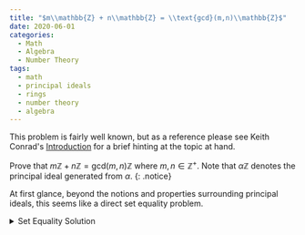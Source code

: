```yaml
---
title: "$m\\mathbb{Z} + n\\mathbb{Z} = \\text{gcd}(m,n)\\mathbb{Z}$"
date: 2020-06-01
categories:
  - Math
  - Algebra
  - Number Theory
tags:
  - math
  - principal ideals
  - rings
  - number theory
  - algebra
---
```


This problem is fairly well known, but as a reference please see Keith Conrad's [Introduction](https://kconrad.math.uconn.edu/blurbs/ringtheory/ideals.pdf) for a brief hinting at the topic at hand. 

Prove that $m\mathbb{Z} + n\mathbb{Z} = \text{gcd}(m,n)\mathbb{Z}$ where $m,n\in\mathbb{Z}^+$. Note that $\alpha\mathbb{Z}$ denotes the principal ideal generated from $\alpha$.
{: .notice}

At first glance, beyond the notions and properties surrounding principal ideals, this seems like a direct set equality problem. 


<details markdown="1">
  <summary>Set Equality Solution</summary>
  
## Proof
  $$
  For convenience, we'll denote gcd$(m,n) \equiv (m,n)$
    \begin{enumerate}
      \item[$(\subseteq)$]
        Let $x\in \mathbb{Z} + n\mathbb{Z}$. Then, $x = am + bm$ for $a,b\in\mathbb{Z}$. Since $(m,n) \mid m$ and $(m,n)\mid n$, we have that $m = k(m,n)$ and $n = l(m,n)$ for $k,l\in\mathbb{Z}$. Thus, 
        \[ x = am+bn = (m,n)(ak+bl)\in (m,n)\mathbb{Z}. \]
      \item[$(\supseteq)$] 
        Let $x \in (m,n)\mathbb{Z}$. Then $x= k(m,n).$ By [*Bezout's Identity*](https://en.wikipedia.org/wiki/B%C3%A9zout%27s_identity), we know that there exists integers $r,s$ such that $(m,n) = rm+sn$. Thus, 
        \[x= k(m,n) = k(rm+sn) = (kr)m + (ks)n \in m\mathbb{Z} + n\mathbb{Z}. \hspace{1cm}\blacksquare\]
    \end{enumerate}
  $$
</details>


